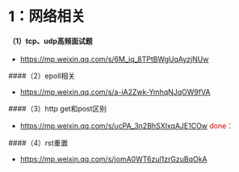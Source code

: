 # 1：网络相关

#### （1）tcp、udp高频面试题

* https://mp.weixin.qq.com/s/6M_iq_8TPtBWgUqAyzjNUw

####（2）epoll相关

* https://mp.weixin.qq.com/s/a-iA2Zwk-YmhqNJqOW9fVA

####（3）http get和post区别

* https://mp.weixin.qq.com/s/ucPA_3n2BhSXIxqAJE1COw    <font color="#dd0000">done：</font>

####（4）rst重置

* https://mp.weixin.qq.com/s/jomA0WT6zul1zrGzuBqOkA

